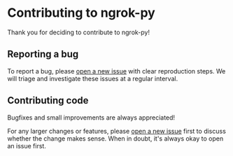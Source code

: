 # Contributing to ngrok-py

Thank you for deciding to contribute to ngrok-py!

## Reporting a bug

To report a bug, please [open a new issue](https://github.com/ngrok/ngrok-py/issues/new) with clear reproduction steps. We will triage and investigate these issues at a regular interval.

## Contributing code

Bugfixes and small improvements are always appreciated!

For any larger changes or features, please [open a new issue](https://github.com/ngrok/ngrok-py/issues/new) first to discuss whether the change makes sense. When in doubt, it's always okay to open an issue first.
